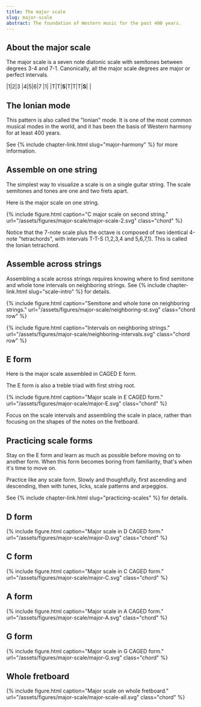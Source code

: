 ```yaml
---
title: The major scale
slug: major-scale
abstract: The foundation of Western music for the past 400 years. 
---
```


## About the major scale

The major scale is a seven note diatonic scale 
with semitones between degrees 3-4 and 7-1.
Canonically, all the major scale degrees are major or perfect intervals. 

<div class="table-wrapper" markdown="block">

|1|2|3    |4|5|6|7    |1|
|T|T|**S**|T|T|T|**S**| |

</div>

## The Ionian mode

This pattern is also called the "Ionian" mode.
It is one of the most common musical modes in the world,
and it has been the basis of Western harmony for at least 400 years. 

See {% include chapter-link.html slug="major-harmony" %} for more information.

## Assemble on one string

The simplest way to visualize a scale is on a single guitar string.
The scale semitones and tones are one and two frets apart.

Here is the major scale on one string. 

{% include figure.html
    caption="C major scale on second string."
    url="/assets/figures/major-scale/major-scale-2.svg"
    class="chord"
%}

Notice that the 7-note scale plus the octave
is composed of two identical 4-note "tetrachords",
with intervals T-T-S (1,2,3,4 and 5,6,7,1).
This is called the Ionian tetrachord.

## Assemble across strings

Assembling a scale across strings requires knowing where to find semitone and whole tone intervals on neighboring strings.
See {% include chapter-link.html slug="scale-intro" %} for details.

{% include figure.html
    caption="Semitone and whole tone on neighboring strings."
    url="/assets/figures/major-scale/neighboring-st.svg"
    class="chord row"
%}

{% include figure.html
    caption="Intervals on neighboring strings."
    url="/assets/figures/major-scale/neighboring-intervals.svg"
    class="chord row"
%}

## E form

Here is the major scale assembled in CAGED E form.

The E form is also a treble triad with first string root.

{% include figure.html
    caption="Major scale in E CAGED form."
    url="/assets/figures/major-scale/major-E.svg"
    class="chord"
%}

Focus on the scale intervals and assembling the scale in place,
rather than focusing on the shapes of the notes on the fretboard.

## Practicing scale forms

Stay on the E form and learn as much as possible before moving on to another form.
When this form becomes boring from familiarity,
that's when it's time to move on. 

Practice like any scale form.
Slowly and thoughtfully,
first ascending and descending, 
then with tunes, licks, scale patterns and arpeggios.

See {% include chapter-link.html slug="practicing-scales" %} for details. 

## D form

{% include figure.html
    caption="Major scale in D CAGED form."
    url="/assets/figures/major-scale/major-D.svg"
    class="chord"
%}

## C form

{% include figure.html
    caption="Major scale in C CAGED form."
    url="/assets/figures/major-scale/major-C.svg"
    class="chord"
%}

## A form

{% include figure.html
    caption="Major scale in A CAGED form."
    url="/assets/figures/major-scale/major-A.svg"
    class="chord"
%}

## G form

{% include figure.html
    caption="Major scale in G CAGED form."
    url="/assets/figures/major-scale/major-G.svg"
    class="chord"
%}

## Whole fretboard

{% include figure.html
    caption="Major scale on whole fretboard."
    url="/assets/figures/major-scale/major-scale-all.svg"
    class="chord"
%}
